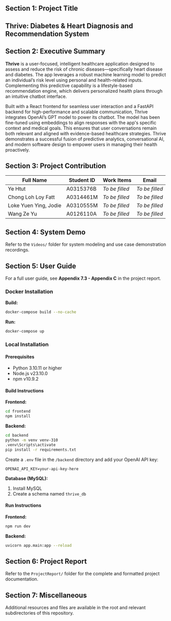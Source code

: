 ## Section 1: Project Title

## Thrive: Diabetes & Heart Diagnosis and Recommendation System

## Section 2: Executive Summary

**Thrive** is a user-focused, intelligent healthcare application designed to assess and reduce the risk of chronic diseases—specifically heart disease and diabetes. The app leverages a robust machine learning model to predict an individual’s risk level using personal and health-related inputs. Complementing this predictive capability is a lifestyle-based recommendation engine, which delivers personalized health plans through an intuitive chatbot interface.

Built with a React frontend for seamless user interaction and a FastAPI backend for high-performance and scalable communication, Thrive integrates OpenAI’s GPT model to power its chatbot. The model has been fine-tuned using embeddings to align responses with the app's specific context and medical goals. This ensures that user conversations remain both relevant and aligned with evidence-based healthcare strategies. Thrive demonstrates a successful fusion of predictive analytics, conversational AI, and modern software design to empower users in managing their health proactively.

## Section 3: Project Contribution

| Full Name              | Student ID  | Work Items     | Email           |
|------------------------|-------------|----------------|-----------------|
| Ye Htut                | A0315376B   | _To be filled_ | _To be filled_  |
| Chong Loh Loy Fatt     | A0314461M   | _To be filled_ | _To be filled_  |
| Loke Yuen Ying, Jodie  | A0310555M   | _To be filled_ | _To be filled_  |
| Wang Ze Yu             | A0126110A   | _To be filled_ | _To be filled_  |

## Section 4: System Demo

Refer to the `Videos/` folder for system modeling and use case demonstration recordings.

## Section 5: User Guide

For a full user guide, see **Appendix 7.3 - Appendix C** in the project report.

### Docker Installation

**Build:**
```bash
docker-compose build --no-cache
```

**Run:**
```bash
docker-compose up
```

### Local Installation

#### Prerequisites

- Python 3.10.11 or higher  
- Node.js v23.10.0  
- npm v10.9.2  

#### Build Instructions

**Frontend:**
```bash
cd frontend
npm install
```

**Backend:**
```bash
cd backend
python -m venv venv-310
.venv\Scripts\activate      
pip install -r requirements.txt
```

Create a `.env` file in the `/backend` directory and add your OpenAI API key:

```env
OPENAI_API_KEY=your-api-key-here
```

**Database (MySQL):**
1. Install MySQL
2. Create a schema named `thrive_db`

#### Run Instructions

**Frontend:**
```bash
npm run dev
```

**Backend:**
```bash
uvicorn app.main:app --reload
```

## Section 6: Project Report

Refer to the `ProjectReport/` folder for the complete and formatted project documentation.

## Section 7: Miscellaneous

Additional resources and files are available in the root and relevant subdirectories of this repository.
